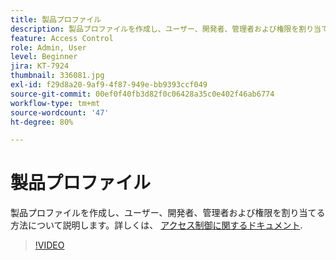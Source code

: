 ```yaml
---
title: 製品プロファイル
description: 製品プロファイルを作成し、ユーザー、開発者、管理者および権限を割り当てる方法について説明します。
feature: Access Control
role: Admin, User
level: Beginner
jira: KT-7924
thumbnail: 336081.jpg
exl-id: f29d8a20-9af9-4f87-949e-bb9393ccf049
source-git-commit: 00ef0f40fb3d82f0c06428a35c0e402f46ab6774
workflow-type: tm+mt
source-wordcount: '47'
ht-degree: 80%

---
```


# 製品プロファイル

製品プロファイルを作成し、ユーザー、開発者、管理者および権限を割り当てる方法について説明します。詳しくは、 [アクセス制御に関するドキュメント](https://experienceleague.adobe.com/docs/experience-platform/access-control/home.html?lang=ja).

>[!VIDEO](https://video.tv.adobe.com/v/336081?learn=on)
